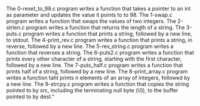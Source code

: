 The 0-reset_to_98.c program writes a function that takes a pointer to an int as parameter and updates the value it points to to 98.
The 1-swap.c program writes a function that swaps the values of two integers.
The 2-strlen.c program writes a function that returns the length of a string.
The 3-puts.c program writes a function that prints a string, followed by a new line, to stdout.
The 4-print_rev.c program writes a function that prints a string, in reverse, followed by a new line.
The 5-rev_string.c program writes a function that reverses a string.
The 6-puts2.c program writes a function that prints every other character of a string, starting with the first character, followed by a new line.
The 7-puts_half.c program writes a function that prints half of a string, followed by a new line.
The 8-print_array.c program writes a function taht prints n elements of an array of integers, followed by a new line.
The 9-strcpy.c program writes a function that copies the string pointed to by src, including the terminating null byte (\0), to the buffer pointed to by dest."
